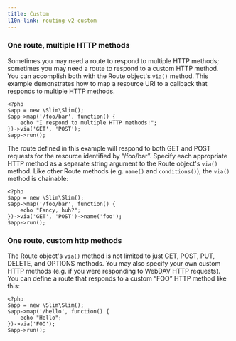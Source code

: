 ```yaml
---
title: Custom
l10n-link: routing-v2-custom
---
```

### One route, multiple HTTP methods

Sometimes you may need a route to respond to multiple HTTP methods; sometimes you may need a route to respond to a
custom HTTP method. You can accomplish both with the Route object's `via()` method. This example demonstrates how
to map a resource URI to a callback that responds to multiple HTTP methods.

    <?php
    $app = new \Slim\Slim();
    $app->map('/foo/bar', function() {
        echo "I respond to multiple HTTP methods!";
    })->via('GET', 'POST');
    $app->run();

The route defined in this example will respond to both GET and POST requests for the resource identified by “/foo/bar”.
Specify each appropriate HTTP method as a separate string argument to the Route object's `via()` method. Like other
Route methods (e.g. `name()` and `conditions()`), the `via()` method is chainable:

    <?php
    $app = new \Slim\Slim();
    $app->map('/foo/bar', function() {
        echo "Fancy, huh?";
    })->via('GET', 'POST')->name('foo');
    $app->run();

### One route, custom http methods

The Route object's `via()` method is not limited to just GET, POST, PUT, DELETE, and OPTIONS methods. You may also
specify your own custom HTTP methods (e.g. if you were responding to WebDAV HTTP requests). You can define a route
that responds to a custom “FOO” HTTP method like this:

    <?php
    $app = new \Slim\Slim();
    $app->map('/hello', function() {
        echo "Hello";
    })->via('FOO');
    $app->run();
